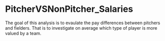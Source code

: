 # PitcherVSNonPitcher_Salaries
The goal of this analysis is to evaulate the pay differences between pitchers and fielders. That is to investigate on average which type of player is more valued by a team.
